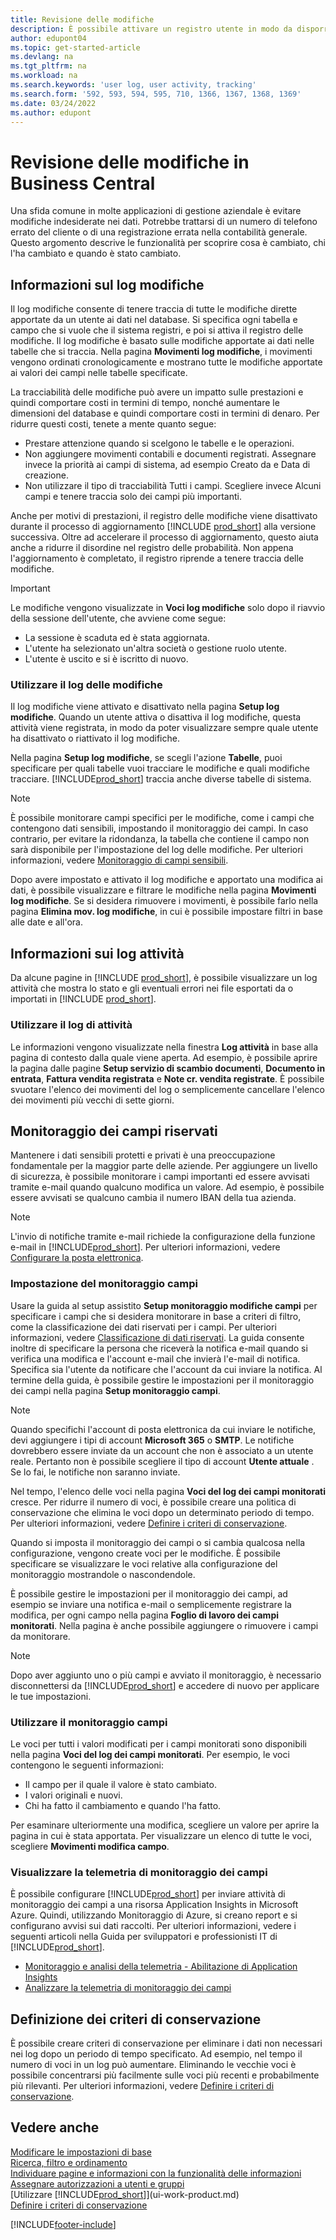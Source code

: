```yaml
---
title: Revisione delle modifiche
description: È possibile attivare un registro utente in modo da disporre di uno storico di tutte le modifiche apportate ai dati delle tabelle tracciate. È anche possibile tenere traccia delle attività con determinati tipi di registri attività.
author: edupont04
ms.topic: get-started-article
ms.devlang: na
ms.tgt_pltfrm: na
ms.workload: na
ms.search.keywords: 'user log, user activity, tracking'
ms.search.form: '592, 593, 594, 595, 710, 1366, 1367, 1368, 1369'
ms.date: 03/24/2022
ms.author: edupont
---
```

# <a name="auditing-changes-in-business-central"></a><a name="auditing-changes-in-business-central"></a><a name="auditing-changes-in-business-central"></a>Revisione delle modifiche in Business Central

Una sfida comune in molte applicazioni di gestione aziendale è evitare modifiche indesiderate nei dati. Potrebbe trattarsi di un numero di telefono errato del cliente o di una registrazione errata nella contabilità generale. Questo argomento descrive le funzionalità per scoprire cosa è cambiato, chi l'ha cambiato e quando è stato cambiato.

## <a name="about-the-change-log"></a><a name="about-the-change-log"></a><a name="about-the-change-log"></a>Informazioni sul log modifiche

Il log modifiche consente di tenere traccia di tutte le modifiche dirette apportate da un utente ai dati nel database. Si specifica ogni tabella e campo che si vuole che il sistema registri, e poi si attiva il registro delle modifiche. Il log modifiche è basato sulle modifiche apportate ai dati nelle tabelle che si traccia. Nella pagina **Movimenti log modifiche**, i movimenti vengono ordinati cronologicamente e mostrano tutte le modifiche apportate ai valori dei campi nelle tabelle specificate. 

La tracciabilità delle modifiche può avere un impatto sulle prestazioni e quindi comportare costi in termini di tempo, nonché aumentare le dimensioni del database e quindi comportare costi in termini di denaro. Per ridurre questi costi, tenete a mente quanto segue:

- Prestare attenzione quando si scelgono le tabelle e le operazioni.
- Non aggiungere movimenti contabili e documenti registrati. Assegnare invece la priorità ai campi di sistema, ad esempio Creato da e Data di creazione.
- Non utilizzare il tipo di tracciabilità Tutti i campi. Scegliere invece Alcuni campi e tenere traccia solo dei campi più importanti.

Anche per motivi di prestazioni, il registro delle modifiche viene disattivato durante il processo di aggiornamento [!INCLUDE [prod_short](includes/prod_short.md)] alla versione successiva. Oltre ad accelerare il processo di aggiornamento, questo aiuta anche a ridurre il disordine nel registro delle probabilità. Non appena l'aggiornamento è completato, il registro riprende a tenere traccia delle modifiche.

> [!Important]
> Le modifiche vengono visualizzate in **Voci log modifiche** solo dopo il riavvio della sessione dell'utente, che avviene come segue:
>
> * La sessione è scaduta ed è stata aggiornata.
> * L'utente ha selezionato un'altra società o gestione ruolo utente.
> * L'utente è uscito e si è iscritto di nuovo.

### <a name="work-with-the-change-log"></a><a name="work-with-the-change-log"></a><a name="work-with-the-change-log"></a>Utilizzare il log delle modifiche
Il log modifiche viene attivato e disattivato nella pagina **Setup log modifiche**. Quando un utente attiva o disattiva il log modifiche, questa attività viene registrata, in modo da poter visualizzare sempre quale utente ha disattivato o riattivato il log modifiche.

Nella pagina **Setup log modifiche**, se scegli l'azione **Tabelle**, puoi specificare per quali tabelle vuoi tracciare le modifiche e quali modifiche tracciare. [!INCLUDE[prod_short](includes/prod_short.md)] traccia anche diverse tabelle di sistema.

> [!NOTE]
> È possibile monitorare campi specifici per le modifiche, come i campi che contengono dati sensibili, impostando il monitoraggio dei campi. In caso contrario, per evitare la ridondanza, la tabella che contiene il campo non sarà disponibile per l'impostazione del log delle modifiche. Per ulteriori informazioni, vedere [Monitoraggio di campi sensibili](across-log-changes.md#monitoring-sensitive-fields).

Dopo avere impostato e attivato il log modifiche e apportato una modifica ai dati, è possibile visualizzare e filtrare le modifiche nella pagina **Movimenti log modifiche**. Se si desidera rimuovere i movimenti, è possibile farlo nella pagina **Elimina mov. log modifiche**, in cui è possibile impostare filtri in base alle date e all'ora.  

## <a name="about-activity-logs"></a><a name="about-activity-logs"></a><a name="about-activity-logs"></a>Informazioni sui log attività

Da alcune pagine in [!INCLUDE [prod_short](includes/prod_short.md)], è possibile visualizzare un log attività che mostra lo stato e gli eventuali errori nei file esportati da o importati in [!INCLUDE [prod_short](includes/prod_short.md)].  

### <a name="work-with-activity-logs"></a><a name="work-with-activity-logs"></a><a name="work-with-activity-logs"></a>Utilizzare il log di attività
Le informazioni vengono visualizzate nella finestra **Log attività** in base alla pagina di contesto dalla quale viene aperta. Ad esempio, è possibile aprire la pagina dalle pagine **Setup servizio di scambio documenti**, **Documento in entrata**, **Fattura vendita registrata** e **Note cr. vendita registrate**. È possibile svuotare l'elenco dei movimenti del log o semplicemente cancellare l'elenco dei movimenti più vecchi di sette giorni.  

## <a name="monitoring-sensitive-fields"></a><a name="monitoring-sensitive-fields"></a><a name="monitoring-sensitive-fields"></a>Monitoraggio dei campi riservati

Mantenere i dati sensibili protetti e privati è una preoccupazione fondamentale per la maggior parte delle aziende. Per aggiungere un livello di sicurezza, è possibile monitorare i campi importanti ed essere avvisati tramite e-mail quando qualcuno modifica un valore. Ad esempio, è possibile essere avvisati se qualcuno cambia il numero IBAN della tua azienda.

> [!NOTE]
> L'invio di notifiche tramite e-mail richiede la configurazione della funzione e-mail in [!INCLUDE[prod_short](includes/prod_short.md)]. Per ulteriori informazioni, vedere [Configurare la posta elettronica](admin-how-setup-email.md).

### <a name="setting-up-field-monitoring"></a><a name="setting-up-field-monitoring"></a><a name="setting-up-field-monitoring"></a>Impostazione del monitoraggio campi

Usare la guida al setup assistito **Setup monitoraggio modifiche campi** per specificare i campi che si desidera monitorare in base a criteri di filtro, come la classificazione dei dati riservati per i campi. Per ulteriori informazioni, vedere [Classificazione di dati riservati](admin-classifying-data-sensitivity.md). La guida consente inoltre di specificare la persona che riceverà la notifica e-mail quando si verifica una modifica e l'account e-mail che invierà l'e-mail di notifica. Specifica sia l'utente da notificare che l'account da cui inviare la notifica. Al termine della guida, è possibile gestire le impostazioni per il monitoraggio dei campi nella pagina **Setup monitoraggio campi**. 

> [!NOTE]
> Quando specifichi l'account di posta elettronica da cui inviare le notifiche, devi aggiungere i tipi di account **Microsoft 365** o **SMTP**. Le notifiche dovrebbero essere inviate da un account che non è associato a un utente reale. Pertanto non è possibile scegliere il tipo di account **Utente attuale** . Se lo fai, le notifiche non saranno inviate. 

Nel tempo, l'elenco delle voci nella pagina **Voci del log dei campi monitorati** cresce. Per ridurre il numero di voci, è possibile creare una politica di conservazione che elimina le voci dopo un determinato periodo di tempo. Per ulteriori informazioni, vedere [Definire i criteri di conservazione](admin-data-retention-policies.md).

Quando si imposta il monitoraggio dei campi o si cambia qualcosa nella configurazione, vengono create voci per le modifiche. È possibile specificare se visualizzare le voci relative alla configurazione del monitoraggio mostrandole o nascondendole. 

È possibile gestire le impostazioni per il monitoraggio dei campi, ad esempio se inviare una notifica e-mail o semplicemente registrare la modifica, per ogni campo nella pagina **Foglio di lavoro dei campi monitorati**. Nella pagina è anche possibile aggiungere o rimuovere i campi da monitorare.

> [!NOTE]
> Dopo aver aggiunto uno o più campi e avviato il monitoraggio, è necessario disconnettersi da [!INCLUDE[prod_short](includes/prod_short.md)] e accedere di nuovo per applicare le tue impostazioni.

### <a name="work-with-field-monitoring"></a><a name="work-with-field-monitoring"></a><a name="work-with-field-monitoring"></a>Utilizzare il monitoraggio campi

Le voci per tutti i valori modificati per i campi monitorati sono disponibili nella pagina **Voci del log dei campi monitorati**. Per esempio, le voci contengono le seguenti informazioni:

* Il campo per il quale il valore è stato cambiato.
* I valori originali e nuovi.
* Chi ha fatto il cambiamento e quando l'ha fatto. 

Per esaminare ulteriormente una modifica, scegliere un valore per aprire la pagina in cui è stata apportata. Per visualizzare un elenco di tutte le voci, scegliere **Movimenti modifica campo**.

### <a name="viewing-field-monitoring-telemetry"></a><a name="viewing-field-monitoring-telemetry"></a><a name="viewing-field-monitoring-telemetry"></a>Visualizzare la telemetria di monitoraggio dei campi

È possibile configurare [!INCLUDE[prod_short](includes/prod_short.md)] per inviare attività di monitoraggio dei campi a una risorsa Application Insights in Microsoft Azure. Quindi, utilizzando Monitoraggio di Azure, si creano report e si configurano avvisi sui dati raccolti. Per ulteriori informazioni, vedere i seguenti articoli nella Guida per sviluppatori e professionisti IT di [!INCLUDE[prod_short](includes/prod_short.md)].

- [Monitoraggio e analisi della telemetria - Abilitazione di Application Insights](/dynamics365/business-central/dev-itpro/administration/telemetry-overview#enable)
- [Analizzare la telemetria di monitoraggio dei campi](/dynamics365/business-central/dev-itpro/administration/telemetry-field-monitoring-trace)

## <a name="defining-retention-policies"></a><a name="defining-retention-policies"></a><a name="defining-retention-policies"></a>Definizione dei criteri di conservazione

È possibile creare criteri di conservazione per eliminare i dati non necessari nei log dopo un periodo di tempo specificato. Ad esempio, nel tempo il numero di voci in un log può aumentare. Eliminando le vecchie voci è possibile concentrarsi più facilmente sulle voci più recenti e probabilmente più rilevanti. Per ulteriori informazioni, vedere [Definire i criteri di conservazione](admin-data-retention-policies.md).

## <a name="see-also"></a><a name="see-also"></a><a name="see-also"></a>Vedere anche

[Modificare le impostazioni di base](ui-change-basic-settings.md)  
[Ricerca, filtro e ordinamento](ui-enter-criteria-filters.md)  
[Individuare pagine e informazioni con la funzionalità delle informazioni](ui-search.md)  
[Assegnare autorizzazioni a utenti e gruppi](ui-define-granular-permissions.md)    
[Utilizzare [!INCLUDE[prod_short](includes/prod_short.md)]](ui-work-product.md)  
[Definire i criteri di conservazione](admin-data-retention-policies.md)  

[!INCLUDE[footer-include](includes/footer-banner.md)]

